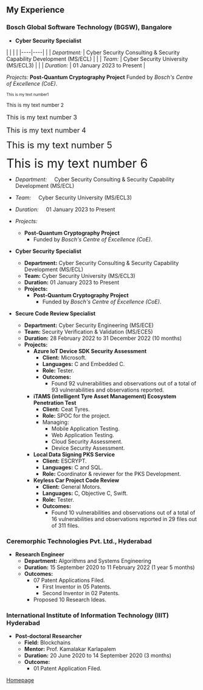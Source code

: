 <!--- load your font awesome icons for Font Awesome 5 --->
<link rel="stylesheet" href="https://maxcdn.bootstrapcdn.com/font-awesome/4.7.0/css/font-awesome.min.css">
<!--- load the theme js script after markdown-editor.min.js --->
<script src="/path/to/js/themes/fa5/theme.js"></script>

## My Experience

### Bosch Global Software Technology (BGSW), Bangalore

- **Cyber Security Specialist**

<style>
td, th {
   border: none!important;
}
</style>
|  |  |
|  |----|----|
| <i class="fa fa-shield fa-rotate-270"></i> | <font size="2">*Department:*</font> | Cyber Security Consulting & Security Capability Development (MS/ECL) |
|  | *Team:* | Cyber Security University (MS/ECL3) |
|  | *Duration:* | 01 January 2023 to Present |

*Projects:*
**Post-Quantum Cryptography Project**
Funded by *Bosch's Centre of Excellence (CoE)*.

<font size="1"> This is my text number1</font> 

 <font size="2"> This is my text number 2 </font>
 
 <font size="3"> This is my text number 3</font> 
 
 <font size="4"> This is my text number 4</font> 
 
 <font size="5"> This is my text number 5</font> 
 
 <font size="6"> This is my text number 6</font>

   
   - *Department:* &nbsp; &nbsp; Cyber Security Consulting & Security Capability Development (MS/ECL)
   - *Team:* &nbsp; &nbsp; Cyber Security University (MS/ECL3)
   - *Duration:* &nbsp; &nbsp; 01 January 2023 to Present
   - *Projects:*
      - **Post-Quantum Cryptography Project**
         - Funded by *Bosch's Centre of Excellence (CoE)*.
         
- **Cyber Security Specialist**
   - **Department:** Cyber Security Consulting & Security Capability Development (MS/ECL)
   - **Team:** Cyber Security University (MS/ECL3)
   - **Duration:** 01 January 2023 to Present
   - **Projects:**
      - **Post-Quantum Cryptography Project**
         - Funded by *Bosch's Centre of Excellence (CoE)*.
- **Secure Code Review Specialist**
   - **Department:** Cyber Security Engineering (MS/ECE)
   - **Team:** Security Verification & Validation (MS/ECE5)
   - **Duration:** 28 February 2022 to 31 December 2022 (10 months)
   - **Projects:**
      - **Azure IoT Device SDK Security Assessment**
         - **Client:** Microsoft.
         - **Languages:** C and Embedded C.
         - **Role:** Tester.
         - **Outcomes:**
            - Found 92 vulnerabilities and observations out of a total of 93 vulnerabilities and observations reported.
      - **iTAMS (intelligent Tyre Asset Management) Ecosystem Penetration Test**
         - **Client:** Ceat Tyres.
         - **Role:** SPOC for the project.
         - Managing:
            - Mobile Application Testing.
            - Web Application Testing.
            - Cloud Security Assessment.
            - Device Security Assessment.
      - **Local Data Signing PKS Service**
         - **Client:** ESCRYPT.
         - **Languages:** C and SQL.
         - **Role:** Coordinator & reviewer for the PKS Development.
      - **Keyless Car Project Code Review**
         - **Client:** General Motors.
         - **Languages:** C, Objective C, Swift.
         - **Role:** Tester.
         - **Outcomes:**
            - Found 10 vulnerabilities and observations out of a total of 16 vulnerabilities and observations reported in 29 files out of 311 files.

### Ceremorphic Technologies Pvt. Ltd., Hyderabad

- **Research Engineer**
   - **Department:** Algorithms and Systems Engineering
   - **Duration:** 15 September 2020 to 11 February 2022 (1 year 5 months)
   - **Outcomes:**
      - 07 Patent Applications Filed.
         - First Inventor in 05 Patents.
         - Second Inventor in 02 Patents.
      - Proposed 10 Research Ideas.

### International Institute of Information Technology (IIIT) Hyderabad

- **Post-doctoral Researcher**
   - **Field:** Blockchains
   - **Mentor:** Prof. Kamalakar Karlapalem
   - **Duration:** 20 June 2020 to 14 September 2020 (3 months)
   - **Outcome:**
      - 01 Patent Application Filed.

[<i class="fa fa-arrow-circle-left"></i> Homepage](index)

